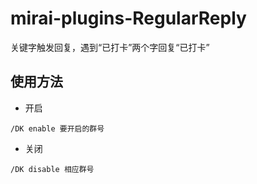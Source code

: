 # mirai-plugins-RegularReply
关键字触发回复，遇到“已打卡”两个字回复“已打卡”

## 使用方法

- 开启
```
/DK enable 要开启的群号
```

- 关闭
```
/DK disable 相应群号
```
